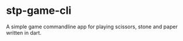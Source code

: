 # stp-game-cli

A simple game commandline app for playing scissors, stone and paper written in dart. 
